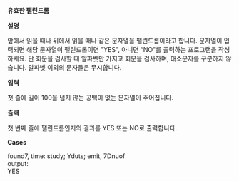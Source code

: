 **유효한 팰린드롬**

**설명**

앞에서 읽을 때나 뒤에서 읽을 때나 같은 문자열을 팰린드롬이라고 합니다.
문자열이 입력되면 해당 문자열이 팰린드롬이면 "YES", 아니면 “NO"를 출력하는 프로그램을 작성하세요.
단 회문을 검사할 때 알파벳만 가지고 회문을 검사하며, 대소문자를 구분하지 않습니다.
알파벳 이외의 문자들은 무시합니다.

**입력**

첫 줄에 길이 100을 넘지 않는 공백이 없는 문자열이 주어집니다.

**출력**

첫 번째 줄에 팰린드롬인지의 결과를 YES 또는 NO로 출력합니다.

**Cases**

found7, time: study; Yduts; emit, 7Dnuof<br>
output:<br>
YES